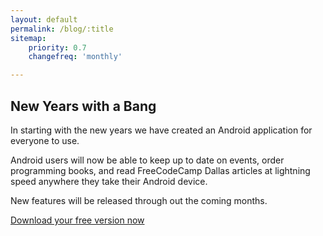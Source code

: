 ```yaml
---
layout: default
permalink: /blog/:title
sitemap:
    priority: 0.7
    changefreq: 'monthly'

---
```


## New Years with a Bang ##

In starting with the new years we have created an Android application for everyone to use.

Android users will now be able to keep up to date on events, order programming books, and read FreeCodeCamp Dallas articles at lightning speed anywhere they take their Android device.

New features will be released through out the coming months.

[Download your free version now](http://freecodecampdallas.com/assets/android/FreeCodeCampDfw.apk)
